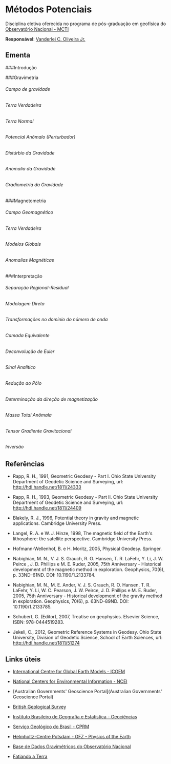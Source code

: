 # Métodos Potenciais

Disciplina eletiva oferecida no programa de pós-graduação em 
geofísica do [Observatório Nacional - MCTI](http://www.on.br)

**Responsável**: [Vanderlei C. Oliveira Jr.](http://fatiando.org/people/oliveira-jr/)

## Ementa

###Introdução

###Gravimetria

###### Campo de gravidade

###### Terra Verdadeira

###### Terra Normal

###### Potencial Anômalo (Perturbador)

###### Distúrbio da Gravidade

###### Anomalia da Gravidade

###### Gradiometria da Gravidade

###Magnetometria

###### Campo Geomagnético

###### Terra Verdadeira

###### Modelos Globais

###### Anomalias Magnéticas

###Interpretação

###### Separação Regional-Residual

###### Modelagem Direta

###### Transformações no domínio do número de onda

###### Camada Equivalente

###### Deconvolução de Euler

###### Sinal Analítico

###### Redução ao Pólo

###### Determinação da direção de magnetização

###### Massa Total Anômala

###### Tensor Gradiente Gravitacional

###### Inversão

## Referências

* Rapp, R. H., 1991, Geometric Geodesy - Part I. Ohio State University Department of Geodetic Science and Surveying,
    url: http://hdl.handle.net/1811/24333
    
* Rapp, R. H., 1993, Geometric Geodesy - Part II. Ohio State University Department of Geodetic Science and Surveying,
    url: http://hdl.handle.net/1811/24409

* Blakely, R. J., 1996, Potential theory in gravity and magnetic applications. Cambridge University Press.

* Langel, R. A. e W. J. Hinze, 1998, The magnetic field of the Earth's lithosphere: the satellite perspective. Cambridge University Press.

* Hofmann-Wellenhof, B. e H. Moritz, 2005, Physical Geodesy. Springer.

* Nabighian, M. N., V. J. S. Grauch, R. O. Hansen, T. R. LaFehr, Y. Li, J. W. Peirce , J. D. Phillips e M. E. Ruder, 2005, 75th Anniversary - 
    Historical development of the magnetic method in exploration. Geophysics, 70(6), p. 33ND–61ND. DOI: 10.1190/1.2133784.

* Nabighian, M. N., M. E. Ander, V. J. S. Grauch, R. O. Hansen, T. R. LaFehr, Y. Li, W. C. Pearson, J. W. Peirce, J. D. Phillips e M. E. Ruder, 2005, 75th Anniversary - 
    Historical development of the gravity method in exploration. Geophysics, 70(6), p. 63ND–89ND. DOI: 10.1190/1.2133785.
    
* Schubert, G. (Editor), 2007, Treatise on geophysics. Elsevier Science, ISBN: 978-0444519283.

* Jekeli, C., 2012, Geometric Reference Systems in Geodesy. Ohio State University, Division of Geodetic Science,
    School of Earth Sciences, url: http://hdl.handle.net/1811/51274
    
## Links úteis

* [International Centre for Global Earth Models - ICGEM](http://icgem.gfz-potsdam.de/ICGEM/)

* [National Centers for Environmental Information - NCEI](https://www.ncei.noaa.gov/)

* [Australian Governments' Geoscience Portal](Australian Governments' Geoscience Portal)

* [British Geological Survey](http://geomag.bgs.ac.uk/)

* [Instituto Brasileiro de Geografia e Estatística - Geociências](http://www.ibge.gov.br/home/mapa_site/mapa_site.php#geociencias)

* [Serviço Geológico do Brasil - CPRM](http://www.cprm.gov.br/)

* [Helmholtz-Centre Potsdam - GFZ - Physics of the Earth](http://www.gfz-potsdam.de/en/department/physics-of-the-earth/)

* [Base de Dados Gravimétricos do Observatório Nacional](http://www.on.br/conteudo/gravimetria.php)

* [Fatiando a Terra](http://www.fatiando.org/)


